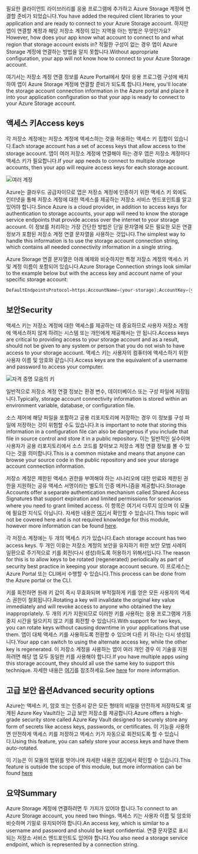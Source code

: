<span data-ttu-id="ed7ea-101">필요한 클라이언트 라이브러리를 응용 프로그램에 추가하고 Azure Storage 계정에 연결할 준비가 되었습니다.</span><span class="sxs-lookup"><span data-stu-id="ed7ea-101">You have added the required client libraries to your application and are ready to connect to your Azure Storage account.</span></span> <span data-ttu-id="ed7ea-102">하지만 앱이 연결할 계정과 해당 저장소 계정이 있는 지역을 아는 방법은 무엇인가요?</span><span class="sxs-lookup"><span data-stu-id="ed7ea-102">However, how does your app know what account to connect to and what region that storage account exists in?</span></span> <span data-ttu-id="ed7ea-103">적절한 구성이 없는 경우 앱이 Azure Storage 계정에 연결하는 방법을 알지 못합니다.</span><span class="sxs-lookup"><span data-stu-id="ed7ea-103">Without appropriate configuration, your app will not know how to connect to your Azure Storage account.</span></span> 

<span data-ttu-id="ed7ea-104">여기서는 저장소 계정 연결 정보를 Azure Portal에서 찾아 응용 프로그램 구성에 배치하여 앱이 Azure Storage 계정에 연결할 준비가 되도록 합니다.</span><span class="sxs-lookup"><span data-stu-id="ed7ea-104">Here, you'll locate the storage account connection information in the Azure portal and place it into your application configuration so that your app is ready to connect to your Azure Storage account.</span></span>

## <a name="access-keys"></a><span data-ttu-id="ed7ea-105">액세스 키</span><span class="sxs-lookup"><span data-stu-id="ed7ea-105">Access keys</span></span>

<span data-ttu-id="ed7ea-106">각 저장소 계정에는 저장소 계정에 액세스하는 것을 허용하는 액세스 키 집합이 있습니다.</span><span class="sxs-lookup"><span data-stu-id="ed7ea-106">Each storage account has a set of access keys that allow access to the storage account.</span></span> <span data-ttu-id="ed7ea-107">앱이 여러 저장소 계정에 연결해야 하는 경우 앱은 저장소 계정마다 액세스 키가 필요합니다.</span><span class="sxs-lookup"><span data-stu-id="ed7ea-107">If your app needs to connect to multiple storage accounts, then your app will require access keys for each storage account.</span></span>

![여러 계정](..\media-draft\7-multiple-accounts.png)

<span data-ttu-id="ed7ea-109">Azure는 클라우드 공급자이므로 앱은 저장소 계정에 인증하기 위한 액세스 키 외에도 인터넷을 통해 저장소 계정에 대한 액세스를 제공하는 저장소 서비스 엔드포인트를 알고 있어야 합니다.</span><span class="sxs-lookup"><span data-stu-id="ed7ea-109">Since Azure is a cloud provider, in addition to access keys for authentication to storage accounts, your app will need to know the storage service endpoints that provide access over the internet to your storage account.</span></span> <span data-ttu-id="ed7ea-110">이 정보를 처리하는 가장 간단한 방법은 단일 문자열에 모든 필요한 모든 연결 정보가 포함된 저장소 계정 연결 문자열을 사용하는 것입니다.</span><span class="sxs-lookup"><span data-stu-id="ed7ea-110">The simplest way to handle this information is to use the storage account connection string, which contains all needed connectivity information in a single string.</span></span>

<span data-ttu-id="ed7ea-111">Azure Storage 연결 문자열은 아래 예제와 비슷하지만 특정 저장소 계정의 액세스 키 및 계정 이름이 포함되어 있습니다.</span><span class="sxs-lookup"><span data-stu-id="ed7ea-111">Azure Storage Connection strings look similar to the example below but with the access key and account name of your specific storage account:</span></span>

```csharp
DefaultEndpointsProtocol=https;AccountName={your-storage};AccountKey={your-access-key};EndpointSuffix=core.windows.net
```

## <a name="security"></a><span data-ttu-id="ed7ea-112">보안</span><span class="sxs-lookup"><span data-stu-id="ed7ea-112">Security</span></span>

<span data-ttu-id="ed7ea-113">액세스 키는 저장소 계정에 대한 액세스를 제공하는 데 중요하므로 사용자 저장소 계정에 액세스하지 않게 하려는 시스템 또는 개인에게 제공해서는 안 됩니다.</span><span class="sxs-lookup"><span data-stu-id="ed7ea-113">Access keys are critical to providing access to your storage account and as a result, should not be given to any system or person that you do not wish to have access to your storage account.</span></span> <span data-ttu-id="ed7ea-114">액세스 키는 사용자의 컴퓨터에 액세스하기 위한 사용자 이름 및 암호와 같습니다.</span><span class="sxs-lookup"><span data-stu-id="ed7ea-114">Access keys are the equivalent of a username and password to access your computer.</span></span>

![자격 증명 모음의 키](..\media-draft\8-keys-vault.png)

<span data-ttu-id="ed7ea-116">일반적으로 저장소 계정 연결 정보는 환경 변수, 데이터베이스 또는 구성 파일에 저장됩니다.</span><span class="sxs-lookup"><span data-stu-id="ed7ea-116">Typically, storage account connectivity information is stored within an environment variable, database, or configuration file.</span></span>

<span data-ttu-id="ed7ea-117">소스 제어에 해당 파일을 포함하고 공용 리포지토리에 저장하는 경우 이 정보를 구성 파일에 저장하는 것이 위험할 수도 있습니다.</span><span class="sxs-lookup"><span data-stu-id="ed7ea-117">It is important to note that storing this information in a configuration file can also be dangerous if you include that file in source control and store it in a public repository.</span></span> <span data-ttu-id="ed7ea-118">이는 일반적인 실수이며 사용자가 공용 리포지토리에서 소스 코드를 찾아보고 저장소 계정 연결 정보를 볼 수 있다는 것을 의미합니다.</span><span class="sxs-lookup"><span data-stu-id="ed7ea-118">This is a common mistake and means that anyone can browse your source code in the public repository and see your storage account connection information.</span></span>

<span data-ttu-id="ed7ea-119">저장소 계정은 제한된 액세스 권한을 부여해야 하는 시나리오에 대한 만료와 제한된 권한을 지원하는 공유 액세스 서명이라는 별도의 인증 메커니즘을 제공합니다.</span><span class="sxs-lookup"><span data-stu-id="ed7ea-119">Storage Accounts offer a separate authentication mechanism called Shared Access Signatures that support expiration and limited permissions for scenarios where you need to grant limited access.</span></span> <span data-ttu-id="ed7ea-120">이 항목은 여기서 다루지 않으며 이 모듈에 필요한 지식도 아닙니다. 자세한 내용은 [여기](https://docs.microsoft.com/en-us/azure/storage/common/storage-dotnet-shared-access-signature-part-1)서 확인할 수 있습니다.</span><span class="sxs-lookup"><span data-stu-id="ed7ea-120">This topic will not be covered here and is not required knowledge for this module, however more information can be found [here](https://docs.microsoft.com/en-us/azure/storage/common/storage-dotnet-shared-access-signature-part-1).</span></span>

<span data-ttu-id="ed7ea-121">각 저장소 계정에는 두 개의 액세스 키가 있습니다.</span><span class="sxs-lookup"><span data-stu-id="ed7ea-121">Each storage account has two access keys.</span></span> <span data-ttu-id="ed7ea-122">두 개인 이유는 저장소 계정의 보안을 유지하기 위한 보안 모범 사례의 일환으로 주기적으로 키를 회전(다시 생성)하도록 허용하기 위해서입니다.</span><span class="sxs-lookup"><span data-stu-id="ed7ea-122">The reason for this is to allow keys to be rotated (regenerated) periodically as part of security best practice in keeping your storage account secure.</span></span> <span data-ttu-id="ed7ea-123">이 프로세스는 Azure Portal 또는 CLI에서 수행할 수 있습니다.</span><span class="sxs-lookup"><span data-stu-id="ed7ea-123">This process can be done from the Azure portal or the CLI.</span></span>

<span data-ttu-id="ed7ea-124">키를 회전하면 원래 키 값이 즉시 무효화되며 부적절하게 키를 얻은 모든 사용자의 액세스 권한이 철회됩니다.</span><span class="sxs-lookup"><span data-stu-id="ed7ea-124">Rotating a key will invalidate the original key value immediately and will revoke access to anyone who obtained the key inappropriately.</span></span> <span data-ttu-id="ed7ea-125">두 개의 키가 지원되므로 이러한 키를 사용하는 응용 프로그램에 가동 중지 시간을 일으키지 않고 키를 회전할 수 있습니다.</span><span class="sxs-lookup"><span data-stu-id="ed7ea-125">With support for two keys, you can rotate keys without causing downtime in your applications that use them.</span></span> <span data-ttu-id="ed7ea-126">앱이 대체 액세스 키를 사용하도록 전환할 수 있으며 다른 키 하나는 다시 생성됩니다.</span><span class="sxs-lookup"><span data-stu-id="ed7ea-126">Your app can switch to using the alternate access key, while the other key is regenerated.</span></span> <span data-ttu-id="ed7ea-127">이 저장소 계정을 사용하는 앱이 여러 개인 경우 이 기술을 지원하려면 해당 앱 모두 동일한 키를 사용해야 합니다.</span><span class="sxs-lookup"><span data-stu-id="ed7ea-127">If you have multiple apps using this storage account, they should all use the same key to support this technique.</span></span> <span data-ttu-id="ed7ea-128">자세한 내용은 [여기](https://docs.microsoft.com/en-us/azure/storage/common/storage-create-storage-account#manage-your-storage-access-keys)를 참조하세요.</span><span class="sxs-lookup"><span data-stu-id="ed7ea-128">See [here](https://docs.microsoft.com/en-us/azure/storage/common/storage-create-storage-account#manage-your-storage-access-keys) for more information.</span></span>

## <a name="advanced-security-options"></a><span data-ttu-id="ed7ea-129">고급 보안 옵션</span><span class="sxs-lookup"><span data-stu-id="ed7ea-129">Advanced security options</span></span>

<span data-ttu-id="ed7ea-130">Azure는 액세스 키, 암호 또는 인증서 같은 모든 형태의 비밀을 안전하게 저장하도록 설계된 Azure Key Vault라는 고급 보안 저장소를 제공합니다.</span><span class="sxs-lookup"><span data-stu-id="ed7ea-130">Azure offers a high-grade security store called Azure Key Vault designed to securely store any form of secrets like access keys, passwords, or certificates.</span></span> <span data-ttu-id="ed7ea-131">이 기능을 사용하면 안전하게 액세스 키를 저장하고 액세스 키가 자동으로 회전되도록 할 수 있습니다.</span><span class="sxs-lookup"><span data-stu-id="ed7ea-131">Using this feature, you can safely store your access keys and have them auto-rotated.</span></span>

<span data-ttu-id="ed7ea-132">이 기능은 이 모듈의 범위를 벗어나며 자세한 내용은 [여기](https://docs.microsoft.com/en-us/azure/key-vault/key-vault-ovw-storage-keys)에서 확인할 수 있습니다.</span><span class="sxs-lookup"><span data-stu-id="ed7ea-132">This feature is outside the scope of this module, but more information can be found [here](https://docs.microsoft.com/en-us/azure/key-vault/key-vault-ovw-storage-keys)</span></span>

## <a name="summary"></a><span data-ttu-id="ed7ea-133">요약</span><span class="sxs-lookup"><span data-stu-id="ed7ea-133">Summary</span></span>

<span data-ttu-id="ed7ea-134">Azure Storage 계정에 연결하려면 두 가지가 있어야 합니다.</span><span class="sxs-lookup"><span data-stu-id="ed7ea-134">To connect to an Azure Storage account, you need two things.</span></span> <span data-ttu-id="ed7ea-135">액세스 키는 사용자 이름 및 암호와 비슷하며 기밀로 유지되어야 합니다.</span><span class="sxs-lookup"><span data-stu-id="ed7ea-135">An access key, which is similar to a username and password and should be kept confidential.</span></span> <span data-ttu-id="ed7ea-136">연결 문자열로 표시되는 저장소 서비스 엔드포인트도 있어야 합니다.</span><span class="sxs-lookup"><span data-stu-id="ed7ea-136">You also need a storage service endpoint, which is represented by a connection string.</span></span>

